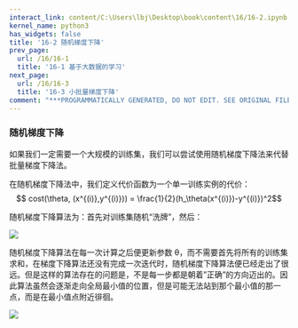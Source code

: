 ```yaml
---
interact_link: content/C:\Users\lbj\Desktop\book\content\16/16-2.ipynb
kernel_name: python3
has_widgets: false
title: '16-2 随机梯度下降'
prev_page:
  url: /16/16-1
  title: '16-1 基于大数据的学习'
next_page:
  url: /16/16-3
  title: '16-3 小批量梯度下降'
comment: "***PROGRAMMATICALLY GENERATED, DO NOT EDIT. SEE ORIGINAL FILES IN /content***"
---
```


### 随机梯度下降

如果我们一定需要一个大规模的训练集，我们可以尝试使用随机梯度下降法来代替批量梯度下降法。 

在随机梯度下降法中，我们定义代价函数为一个单一训练实例的代价： 
$$ cost(\theta, (x^{(i)},y^{(i)})) =  \frac{1}{2}(h_\theta(x^{(i)})-y^{(i)})^2$$

随机梯度下降算法为：首先对训练集随机“洗牌”，然后： 
 
 ![](https://i.loli.net/2018/12/02/5c031af323148.png)
 
随机梯度下降算法在每一次计算之后便更新参数 θ，而不需要首先将所有的训练集求和，在梯度下降算法还没有完成一次迭代时，随机梯度下降算法便已经走出了很远。但是这样的算法存在的问题是，不是每一步都是朝着”正确”的方向迈出的。因此算法虽然会逐渐走向全局最小值的位置，但是可能无法站到那个最小值的那一点，而是在最小值点附近徘徊。

![](https://i.loli.net/2018/12/02/5c031b16b2ae2.png)
